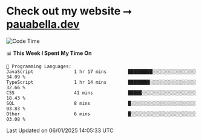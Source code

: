 # Check out my website ⭢ [pauabella.dev](https://pauabella.dev)

<!--START_SECTION:waka-->
![Code Time](http://img.shields.io/badge/Code%20Time-3%2C998%20hrs%2032%20mins-blue)

📊 **This Week I Spent My Time On** 

```text
💬 Programming Languages: 
JavaScript               1 hr 17 mins        █████████░░░░░░░░░░░░░░░░   34.09 % 
TypeScript               1 hr 14 mins        ████████░░░░░░░░░░░░░░░░░   32.66 % 
CSS                      41 mins             █████░░░░░░░░░░░░░░░░░░░░   18.43 % 
SQL                      8 mins              █░░░░░░░░░░░░░░░░░░░░░░░░   03.83 % 
Other                    6 mins              █░░░░░░░░░░░░░░░░░░░░░░░░   03.08 % 
```


 Last Updated on 06/01/2025 14:05:33 UTC
<!--END_SECTION:waka-->
